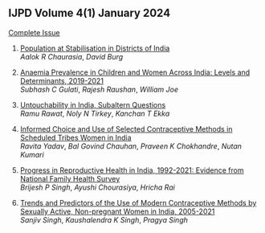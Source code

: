 ## IJPD Volume 4(1) January 2024 

[Complete Issue](../assets/ijpd/2024-1/V_4_1.pdf)
    <br>

1. [ Population at Stabilisation in Districts of India](../assets/ijpd/2024-1/V_4_1_1.pdf)
    <br> *Aalok R Chaurasia*, *David Burg*

2. [ Anaemia Prevalence in Children and Women Across India: Levels and Determinants, 2019-2021](../assets/ijpd/2024-1/V_4_1_2.pdf)
    <br> *Subhash C Gulati*, *Rajesh Raushan*, *William Joe*

3. [ Untouchability in India, Subaltern Questions](../assets/ijpd/2024-1/V_4_1_3.pdf)
    <br> *Ramu Rawat*, *Noly N Tirkey*, *Kanchan T Ekka*

4. [ Informed Choice and Use of Selected Contraceptive Methods in Scheduled Tribes Women in India](../assets/ijpd/2024-1/V_4_1_4.pdf)
    <br> *Ravita Yadav*, *Bal Govind Chauhan*, *Praveen K Chokhandre*, *Nutan Kumari*

5. [ Progress in Reproductive Health in India, 1992-2021: Evidence from National Family Health Survey](../assets/ijpd/2024-1/V_4_1_5.pdf)
    <br> *Brijesh P Singh*, *Ayushi Chourasiya*, *Hricha Rai*
    
6. [ Trends and Predictors of the Use of Modern Contraceptive Methods by Sexually Active, Non-pregnant Women in India, 2005-2021](../assets/ijpd/2024-1/V_4_1_6.pdf)
    <br> *Sanjiv Singh*, *Kaushalendra K Singh*, *Pragya Singh*
